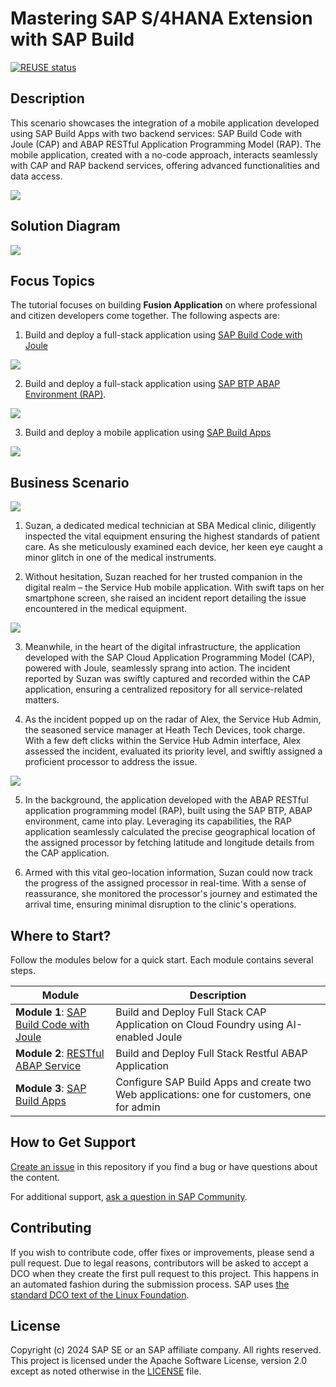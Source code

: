 # Mastering SAP S/4HANA Extension with SAP Build
[![REUSE status](https://api.reuse.software/badge/github.com/SAP-samples/btp-s4hana-buildcode-rap-buildapps)](https://api.reuse.software/info/github.com/SAP-samples/btp-s4hana-buildcode-rap-buildapps)
## Description
This scenario showcases the integration of a mobile application developed using SAP Build Apps with two backend services: SAP Build Code with Joule (CAP) and ABAP RESTful Application Programming Model (RAP). The mobile application, created with a no-code approach, interacts seamlessly with CAP and RAP backend services, offering advanced functionalities and data access.

![](./documentation/images/buildcode.png)

## Solution Diagram

![](./documentation/images/solution-diagram.png)

## Focus Topics 

The tutorial focuses on building **Fusion Application** on where professional and citizen developers come together. The following aspects are:

1. Build and deploy a full-stack application using [SAP Build Code with Joule](https://www.sap.com/products/technology-platform/developer-tools.html)

![](./documentation/images/joule.png)

2. Build and deploy a full-stack application using [SAP BTP ABAP Environment (RAP)](https://help.sap.com/docs/abap-cloud/abap-rap/abap-restful-application-programming-model).

![](./documentation/images/rap.png)

3. Build and deploy a mobile application using [SAP Build Apps](https://www.sap.com/products/technology-platform/low-code.html)

![](./documentation/images/build.png)

## Business Scenario

![](./documentation/images/story.png)

1. Suzan, a dedicated medical technician at SBA Medical clinic, diligently inspected the vital equipment ensuring the highest standards of patient care. As she meticulously examined each device, her keen eye caught a minor glitch in one of the medical instruments.

2. Without hesitation, Suzan reached for her trusted companion in the digital realm – the Service Hub mobile application. With swift taps on her smartphone screen, she raised an incident report detailing the issue encountered in the medical equipment.

![](./documentation/images/servicehubadmin.png)

3. Meanwhile, in the heart of the digital infrastructure, the application developed with the SAP Cloud Application Programming Model (CAP), powered with Joule, seamlessly sprang into action. The incident reported by Suzan was swiftly captured and recorded within the CAP application, ensuring a centralized repository for all service-related matters.

4. As the incident popped up on the radar of Alex, the Service Hub Admin, the seasoned service manager at Heath Tech Devices, took charge. With a few deft clicks within the Service Hub Admin interface, Alex assessed the incident, evaluated its priority level, and swiftly assigned a proficient processor to address the issue.

![](./documentation/images/servicehub.png)

5. In the background, the application developed with the ABAP RESTful application programming model (RAP), built using the SAP BTP, ABAP environment, came into play. Leveraging its capabilities, the RAP application seamlessly calculated the precise geographical location of the assigned processor by fetching latitude and longitude details from the CAP application.

6. Armed with this vital geo-location information, Suzan could now track the progress of the assigned processor in real-time. With a sense of reassurance, she monitored the processor's journey and estimated the arrival time, ensuring minimal disruption to the clinic's operations.

## Where to Start?

Follow the modules below for a quick start. Each module contains several steps.

|  **Module**  |  **Description** | 
| ----------- | ----------- | 
| **Module 1**: [SAP Build Code with Joule](./documentation/buildcode/Readme.md) | Build and Deploy Full Stack CAP Application on Cloud Foundry using AI-enabled Joule |
| **Module 2**: [RESTful ABAP Service](./documentation/rap/README.md) | Build and Deploy Full Stack Restful ABAP Application | 
| **Module 3**: [SAP Build Apps](./documentation/SAP%20Build%20Apps/Readme.md)  | Configure SAP Build Apps and create two Web applications: one for customers, one for admin |

## How to Get Support
[Create an issue](https://github.com/SAP-samples/btp-s4hana-buildcode-rap-buildapps/issues/new) in this repository if you find a bug or have questions about the content.
 
For additional support, [ask a question in SAP Community](https://answers.sap.com/questions/ask.html).

## Contributing
If you wish to contribute code, offer fixes or improvements, please send a pull request. Due to legal reasons, contributors will be asked to accept a DCO when they create the first pull request to this project. This happens in an automated fashion during the submission process. SAP uses [the standard DCO text of the Linux Foundation](https://developercertificate.org/).

## License
Copyright (c) 2024 SAP SE or an SAP affiliate company. All rights reserved. This project is licensed under the Apache Software License, version 2.0 except as noted otherwise in the [LICENSE](LICENSE) file.
